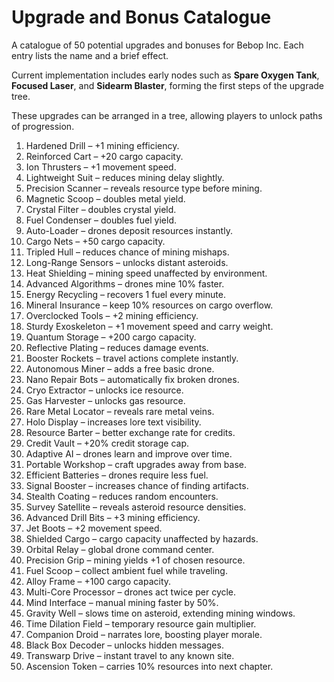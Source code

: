 # Upgrade and Bonus Catalogue

A catalogue of 50 potential upgrades and bonuses for Bebop Inc. Each entry lists the name and a brief effect.

Current implementation includes early nodes such as **Spare Oxygen Tank**, **Focused Laser**, and **Sidearm Blaster**, forming the first steps of the upgrade tree.

These upgrades can be arranged in a tree, allowing players to unlock paths of progression.

1. Hardened Drill – +1 mining efficiency.
2. Reinforced Cart – +20 cargo capacity.
3. Ion Thrusters – +1 movement speed.
4. Lightweight Suit – reduces mining delay slightly.
5. Precision Scanner – reveals resource type before mining.
6. Magnetic Scoop – doubles metal yield.
7. Crystal Filter – doubles crystal yield.
8. Fuel Condenser – doubles fuel yield.
9. Auto-Loader – drones deposit resources instantly.
10. Cargo Nets – +50 cargo capacity.
11. Tripled Hull – reduces chance of mining mishaps.
12. Long-Range Sensors – unlocks distant asteroids.
13. Heat Shielding – mining speed unaffected by environment.
14. Advanced Algorithms – drones mine 10% faster.
15. Energy Recycling – recovers 1 fuel every minute.
16. Mineral Insurance – keep 10% resources on cargo overflow.
17. Overclocked Tools – +2 mining efficiency.
18. Sturdy Exoskeleton – +1 movement speed and carry weight.
19. Quantum Storage – +200 cargo capacity.
20. Reflective Plating – reduces damage events.
21. Booster Rockets – travel actions complete instantly.
22. Autonomous Miner – adds a free basic drone.
23. Nano Repair Bots – automatically fix broken drones.
24. Cryo Extractor – unlocks ice resource.
25. Gas Harvester – unlocks gas resource.
26. Rare Metal Locator – reveals rare metal veins.
27. Holo Display – increases lore text visibility.
28. Resource Barter – better exchange rate for credits.
29. Credit Vault – +20% credit storage cap.
30. Adaptive AI – drones learn and improve over time.
31. Portable Workshop – craft upgrades away from base.
32. Efficient Batteries – drones require less fuel.
33. Signal Booster – increases chance of finding artifacts.
34. Stealth Coating – reduces random encounters.
35. Survey Satellite – reveals asteroid resource densities.
36. Advanced Drill Bits – +3 mining efficiency.
37. Jet Boots – +2 movement speed.
38. Shielded Cargo – cargo capacity unaffected by hazards.
39. Orbital Relay – global drone command center.
40. Precision Grip – mining yields +1 of chosen resource.
41. Fuel Scoop – collect ambient fuel while traveling.
42. Alloy Frame – +100 cargo capacity.
43. Multi-Core Processor – drones act twice per cycle.
44. Mind Interface – manual mining faster by 50%.
45. Gravity Well – slows time on asteroid, extending mining windows.
46. Time Dilation Field – temporary resource gain multiplier.
47. Companion Droid – narrates lore, boosting player morale.
48. Black Box Decoder – unlocks hidden messages.
49. Transwarp Drive – instant travel to any known site.
50. Ascension Token – carries 10% resources into next chapter.
